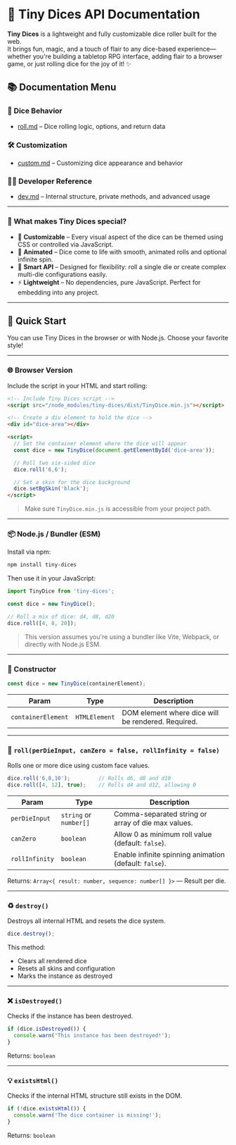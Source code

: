 # 🎲 Tiny Dices API Documentation

**Tiny Dices** is a lightweight and fully customizable dice roller built for the web.  
It brings fun, magic, and a touch of flair to any dice-based experience—whether you're building a tabletop RPG interface, adding flair to a browser game, or just rolling dice for the joy of it! ✨

## 📚 Documentation Menu

### 🎲 Dice Behavior
- [roll.md](./roll.md) – Dice rolling logic, options, and return data

### 🛠 Customization
- [custom.md](./custom.md) – Customizing dice appearance and behavior

### 👩‍💻 Developer Reference
- [dev.md](./dev.md) – Internal structure, private methods, and advanced usage

---

### 🧩 What makes Tiny Dices special?

- 🔧 **Customizable** – Every visual aspect of the dice can be themed using CSS or controlled via JavaScript.
- 🎨 **Animated** – Dice come to life with smooth, animated rolls and optional infinite spin.
- 🧠 **Smart API** – Designed for flexibility: roll a single die or create complex multi-die configurations easily.
- ⚡ **Lightweight** – No dependencies, pure JavaScript. Perfect for embedding into any project.

---

## 🚀 Quick Start

You can use Tiny Dices in the browser or with Node.js. Choose your favorite style!

---

### 🌐 Browser Version

Include the script in your HTML and start rolling:

```html
<!-- Include Tiny Dices script -->
<script src="/node_modules/tiny-dices/dist/TinyDice.min.js"></script>

<!-- Create a div element to hold the dice -->
<div id="dice-area"></div>

<script>
  // Set the container element where the dice will appear
  const dice = new TinyDice(document.getElementById('dice-area'));

  // Roll two six-sided dice
  dice.roll('6,6');

  // Set a skin for the dice background
  dice.setBgSkin('black');
</script>
```

> Make sure `TinyDice.min.js` is accessible from your project path.

---

### 📦 Node.js / Bundler (ESM)

Install via npm:

```bash
npm install tiny-dices
```

Then use it in your JavaScript:

```js
import TinyDice from 'tiny-dices';

const dice = new TinyDice();

// Roll a mix of dice: d4, d8, d20
dice.roll([4, 8, 20]);
```

> This version assumes you're using a bundler like Vite, Webpack, or directly with Node.js ESM.

---

### 🧱 Constructor

```js
const dice = new TinyDice(containerElement);
```

| Param            | Type      | Description                          |
|------------------|-----------|--------------------------------------|
| `containerElement` | `HTMLElement` | DOM element where dice will be rendered. Required. |

---

### 🎲 `roll(perDieInput, canZero = false, rollInfinity = false)`

Rolls one or more dice using custom face values.

```js
dice.roll('6,8,10');         // Rolls d6, d8 and d10
dice.roll([4, 12], true);    // Rolls d4 and d12, allowing 0
```

| Param          | Type                 | Description |
|----------------|----------------------|-------------|
| `perDieInput`  | `string` or `number[]` | Comma-separated string or array of die max values. |
| `canZero`      | `boolean`            | Allow 0 as minimum roll value (default: `false`). |
| `rollInfinity` | `boolean`            | Enable infinite spinning animation (default: `false`). |

Returns: `Array<{ result: number, sequence: number[] }>` — Result per die.

---

### ♻️ `destroy()`

Destroys all internal HTML and resets the dice system.

```js
dice.destroy();
```

This method:
- Clears all rendered dice
- Resets all skins and configuration
- Marks the instance as destroyed

---

### ❌ `isDestroyed()`

Checks if the instance has been destroyed.

```js
if (dice.isDestroyed()) {
  console.warn('This instance has been destroyed!');
}
```

Returns: `boolean`

---

### 💡 `existsHtml()`

Checks if the internal HTML structure still exists in the DOM.

```js
if (!dice.existsHtml()) {
  console.warn('The dice container is missing!');
}
```

Returns: `boolean`
